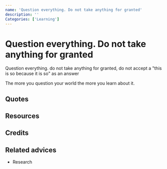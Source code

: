 ```yaml
---
name: 'Question everything. Do not take anything for granted'
description: ''
Categories: ['Learning']
---
```

# Question everything. Do not take anything for granted

Question everything. do not take anything for granted, do not accept a "this is so because it is so" as an answer


The more you question your world the more you learn about it.
## Quotes

## Resources

## Credits

## Related advices

- Research
